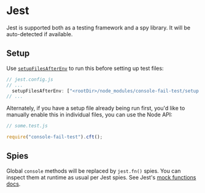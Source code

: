# Jest

Jest is supported both as a testing framework and a spy library.
It will be auto-detected if available.

## Setup

Use [`setupFilesAfterEnv`](https://jestjs.io/docs/en/configuration.html) to run this before setting up test files:

```js
// jest.config.js
// ...
  setupFilesAfterEnv: ["<rootDir>/node_modules/console-fail-test/setup.js"],
// ...
```

Alternately, if you have a setup file already being run first, you'd like to manually enable this in individual files, you can use the Node API:

```js
// some.test.js

require("console-fail-test").cft();
```

## Spies

Global `console` methods will be replaced by `jest.fn()` spies.
You can inspect them at runtime as usual per Jest spies.
See Jest's [mock functions docs](https://jestjs.io/docs/en/mock-functions.html).
